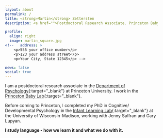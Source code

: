 ```yaml
---
layout: about
permalink: /
title: <strong>Martin</strong> Zettersten
description: <a href="">Postdoctoral Research Associate. Princeton Baby Lab. Department of Psychology. Princeton University.</a>

profile:
  align: right
  image: martin_square.jpg
<!--   address: >
    <p>555 your office number</p>
    <p>123 your address street</p>
    <p>Your City, State 12345</p> -->

news: false
social: true
---
```


I am a postdoctoral research associate in the [Department of Psychology](https://psych.princeton.edu/){:target="\_blank"} at Princeton University. I work in the [Princeton Baby Lab](https://babylab.princeton.edu/){:target="\_blank"}. 

Before coming to Princeton, I completed my PhD in Cognitive/ Developmental Psychology in the [Infant Learning Lab](https://infantlearning.waisman.wisc.edu/){:target="\_blank"} at the University of Wisconsin-Madison, working with Jenny Saffran and Gary Lupyan.

<strong>I study language - how we learn it and what we do with it.</strong>

